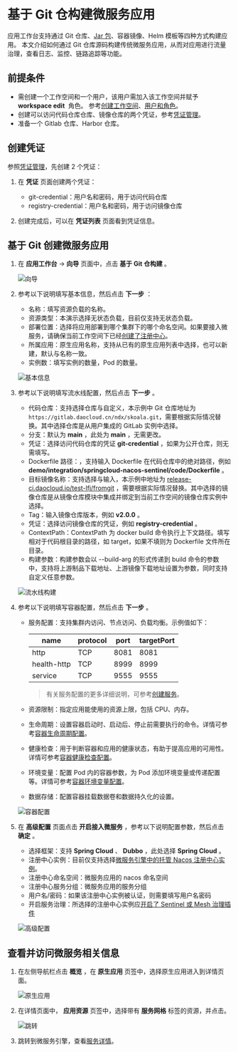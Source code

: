 # 基于 Git 仓构建微服务应用

应用工作台支持通过 Git 仓库、[Jar 包](jar-java-app.md)、容器镜像、Helm 模板等四种方式构建应用。
本文介绍如何通过 Git 仓库源码构建传统微服务应用，从而对应用进行流量治理，查看日志、监控、链路追踪等功能。

## 前提条件

- 需创建一个工作空间和一个用户，该用户需加入该工作空间并赋予  __workspace edit__  角色。
  参考[创建工作空间](../../../ghippo/user-guide/workspace/workspace.md)、[用户和角色](../../../ghippo/user-guide/access-control/user.md)。
- 创建可以访问代码仓库仓库、镜像仓库的两个凭证，参考[凭证管理](../pipeline/credential.md)。
- 准备一个 Gitlab 仓库、Harbor 仓库。

## 创建凭证

参照[凭证管理](../pipeline/credential.md)，先创建 2 个凭证：

1. 在 __凭证__ 页面创建两个凭证：

    - git-credential：用户名和密码，用于访问代码仓库
    - registry-credential：用户名和密码，用于访问镜像仓库

1. 创建完成后，可以在 __凭证列表__ 页面看到凭证信息。

## 基于 Git 创建微服务应用

1. 在 __应用工作台__ -> __向导__ 页面中，点击 __基于 Git 仓构建__ 。

    ![向导](https://docs.daocloud.io/daocloud-docs-images/docs/amamba/images/ms01.png)

2. 参考以下说明填写基本信息，然后点击 __下一步__ ：

    - 名称：填写资源负载的名称。
    - 资源类型：本演示选择无状态负载，目前仅支持无状态负载。
    - 部署位置：选择将应用部署到哪个集群下的哪个命名空间。如果要接入微服务，请确保当前工作空间下已经[创建了注册中心](../../../skoala/trad-ms/hosted/index.md)。
    - 所属应用：原生应用名称，支持从已有的原生应用列表中选择，也可以新建，默认与名称一致。
    - 实例数：填写实例的数量，Pod 的数量。

    ![基本信息](https://docs.daocloud.io/daocloud-docs-images/docs/zh/docs/amamba/images/git01.png)

3. 参考以下说明填写流水线配置，然后点击 __下一步__ 。

    - 代码仓库：支持选择仓库与自定义，本示例中 Git 仓库地址为 `https://gitlab.daocloud.cn/ndx/skoala.git`，需要根据实际情况替换。其中选择仓库是从用户集成的 GitLab 实例中选择。
    - 分支：默认为 __main__ ，此处为 __main__ ，无需更改。
    - 凭证：选择访问代码仓库的凭证 __git-credential__ ，如果为公开仓库，则无需填写。
    - Dockerfile 路径：，支持输入 Dockerfile 在代码仓库中的绝对路径，例如 __demo/integration/springcloud-nacos-sentinel/code/Dockerfile__ 。
    - 目标镜像名称：支持选择与输入，本示例中地址为 [release-ci.daocloud.io/test-lfj/fromgit](http://release-ci.daocloud.io/test-lfj/fromgit) ，需要根据实际情况替换。其中选择的镜像仓库是从镜像仓库模块中集成并绑定到当前工作空间的镜像仓库实例中选择。
    - Tag：输入镜像仓库版本，例如 __v2.0.0__ 。
    - 凭证：选择访问镜像仓库的凭证，例如 __registry-credential__ 。
    - ContextPath：ContextPath 为 docker build 命令执行上下文路径。填写相对于代码根目录的路径，如 target，如果不填则为 Dockerfile 文件所在目录。
    - 构建参数：构建参数会以 --build-arg 的形式传递到 build 命令的参数中，支持将上游制品下载地址、上游镜像下载地址设置为参数，同时支持自定义任意参数。

    ![流水线构建](https://docs.daocloud.io/daocloud-docs-images/docs/zh/docs/amamba/images/git02.png)

4. 参考以下说明填写容器配置，然后点击 __下一步__ 。

    - 服务配置：支持集群内访问、节点访问、负载均衡。示例值如下：

        name | protocol | port | targetPort
        ---- | -------- | ---- | ----------
        http | TCP      | 8081 | 8081
        health-http | TCP | 8999 | 8999
        service | TCP      | 9555 | 9555
        
        > 有关服务配置的更多详细说明，可参考[创建服务](../../../kpanda/user-guide/network/create-services.md)。
        
    - 资源限制：指定应用能使用的资源上限，包括 CPU、内存。

    - 生命周期：设置容器启动时、启动后、停止前需要执行的命令。详情可参考[容器生命周期配置](../../../kpanda/user-guide/workloads/pod-config/lifecycle.md)。

    - 健康检查：用于判断容器和应用的健康状态，有助于提高应用的可用性。详情可参考[容器健康检查配置](../../../kpanda/user-guide/workloads/pod-config/health-check.md)。

    - 环境变量：配置 Pod 内的容器参数，为 Pod 添加环境变量或传递配置等。详情可参考[容器环境变量配置](../../../kpanda/user-guide/workloads/pod-config/env-variables.md)。

    - 数据存储：配置容器挂载数据卷和数据持久化的设置。

    ![容器配置](https://docs.daocloud.io/daocloud-docs-images/docs/amamba/images/ms04.png)

5. 在 __高级配置__ 页面点击 __开启接入微服务__ ，参考以下说明配置参数，然后点击 __确定__ 。

    - 选择框架：支持 __Spring Cloud__ 、 __Dubbo__ ，此处选择 __Spring Cloud__ 。
    - 注册中心实例：目前仅支持选择[微服务引擎中的托管 Nacos 注册中心实例](../../../skoala/trad-ms/hosted/index.md)。
    - 注册中心命名空间：微服务应用的 nacos 命名空间
    - 注册中心服务分组：微服务应用的服务分组
    - 用户名/密码：如果该注册中心实例被认证，则需要填写用户名密码
    - 开启服务治理：所选择的注册中心实例应[开启了 Sentinel 或 Mesh 治理插件](../../../skoala/trad-ms/hosted/plugins/plugin-center.md)

    ![高级配置](https://docs.daocloud.io/daocloud-docs-images/docs/zh/docs/amamba/images/git03.png)

## 查看并访问微服务相关信息

1. 在左侧导航栏点击 __概览__ ，在 __原生应用__ 页签中，选择原生应用进入到详情页面。

    ![原生应用](https://docs.daocloud.io/daocloud-docs-images/docs/zh/docs/amamba/images/git04.png)

2. 在详情页面中， __应用资源__ 页签中，选择带有 __服务网格__ 标签的资源，并点击。

    ![跳转](https://docs.daocloud.io/daocloud-docs-images/docs/zh/docs/amamba/images/git05.png)

3. 跳转到微服务引擎，查看[服务详情](../../../skoala/trad-ms/hosted/services/check-details.md)。
